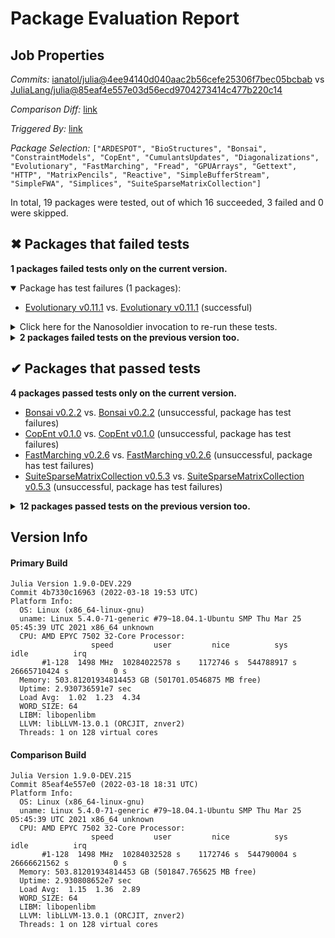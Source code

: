 # Package Evaluation Report

## Job Properties

*Commits:* [ianatol/julia@4ee94140d040aac2b56cefe25306f7bec05bcbab](https://github.com/ianatol/julia/commit/4ee94140d040aac2b56cefe25306f7bec05bcbab) vs [JuliaLang/julia@85eaf4e557e03d56ecd9704273414c477b220c14](https://github.com/JuliaLang/julia/commit/85eaf4e557e03d56ecd9704273414c477b220c14)

*Comparison Diff:* [link](https://github.com/JuliaLang/julia/compare/85eaf4e557e03d56ecd9704273414c477b220c14..ianatol/julia:4ee94140d040aac2b56cefe25306f7bec05bcbab)

*Triggered By:* [link](https://github.com/JuliaLang/julia/pull/44557#issuecomment-1072837396)

*Package Selection:* `["ARDESPOT", "BioStructures", "Bonsai", "ConstraintModels", "CopEnt", "CumulantsUpdates", "Diagonalizations", "Evolutionary", "FastMarching", "Fread", "GPUArrays", "Gettext", "HTTP", "MatrixPencils", "Reactive", "SimpleBufferStream", "SimpleFWA", "Simplices", "SuiteSparseMatrixCollection"]`

In total, 19 packages were tested, out of which 16 succeeded, 3 failed and 0 were skipped.


## ✖ Packages that failed tests

**1 packages failed tests only on the current version.**

<details open><summary>Package has test failures (1 packages):</summary>
<p>


- [Evolutionary v0.11.1](https://s3.amazonaws.com/julialang-reports/nanosoldier/pkgeval/by_hash/4ee9414_vs_85eaf4e/Evolutionary.primary.log) vs. [Evolutionary v0.11.1](https://s3.amazonaws.com/julialang-reports/nanosoldier/pkgeval/by_hash/4ee9414_vs_85eaf4e/Evolutionary.against.log) (successful)

</p>
</details>

<details><summary>Click here for the Nanosoldier invocation to re-run these tests.</summary>
<p>

```
@nanosoldier `runtests(["Evolutionary"], vs = ":master")`
```

</p>
</details>


<details><summary><strong>2 packages failed tests on the previous version too.</strong></summary>
<p>

<details open><summary>Package has test failures (2 packages):</summary>
<p>


- [HTTP v0.9.17](https://s3.amazonaws.com/julialang-reports/nanosoldier/pkgeval/by_hash/4ee9414_vs_85eaf4e/HTTP.primary.log)
- [SimpleBufferStream v1.1.0](https://s3.amazonaws.com/julialang-reports/nanosoldier/pkgeval/by_hash/4ee9414_vs_85eaf4e/SimpleBufferStream.primary.log)

</p>
</details>

</p>
</details>


## ✔ Packages that passed tests

**4 packages passed tests only on the current version.**

- [Bonsai v0.2.2](https://s3.amazonaws.com/julialang-reports/nanosoldier/pkgeval/by_hash/4ee9414_vs_85eaf4e/Bonsai.primary.log) vs. [Bonsai v0.2.2](https://s3.amazonaws.com/julialang-reports/nanosoldier/pkgeval/by_hash/4ee9414_vs_85eaf4e/Bonsai.against.log) (unsuccessful, package has test failures)
- [CopEnt v0.1.0](https://s3.amazonaws.com/julialang-reports/nanosoldier/pkgeval/by_hash/4ee9414_vs_85eaf4e/CopEnt.primary.log) vs. [CopEnt v0.1.0](https://s3.amazonaws.com/julialang-reports/nanosoldier/pkgeval/by_hash/4ee9414_vs_85eaf4e/CopEnt.against.log) (unsuccessful, package has test failures)
- [FastMarching v0.2.6](https://s3.amazonaws.com/julialang-reports/nanosoldier/pkgeval/by_hash/4ee9414_vs_85eaf4e/FastMarching.primary.log) vs. [FastMarching v0.2.6](https://s3.amazonaws.com/julialang-reports/nanosoldier/pkgeval/by_hash/4ee9414_vs_85eaf4e/FastMarching.against.log) (unsuccessful, package has test failures)
- [SuiteSparseMatrixCollection v0.5.3](https://s3.amazonaws.com/julialang-reports/nanosoldier/pkgeval/by_hash/4ee9414_vs_85eaf4e/SuiteSparseMatrixCollection.primary.log) vs. [SuiteSparseMatrixCollection v0.5.3](https://s3.amazonaws.com/julialang-reports/nanosoldier/pkgeval/by_hash/4ee9414_vs_85eaf4e/SuiteSparseMatrixCollection.against.log) (unsuccessful, package has test failures)

<details><summary><strong>12 packages passed tests on the previous version too.</strong></summary>
<p>

- [ARDESPOT v0.3.5](https://s3.amazonaws.com/julialang-reports/nanosoldier/pkgeval/by_hash/4ee9414_vs_85eaf4e/ARDESPOT.primary.log)
- [BioStructures v1.2.1](https://s3.amazonaws.com/julialang-reports/nanosoldier/pkgeval/by_hash/4ee9414_vs_85eaf4e/BioStructures.primary.log)
- [ConstraintModels v0.1.8](https://s3.amazonaws.com/julialang-reports/nanosoldier/pkgeval/by_hash/4ee9414_vs_85eaf4e/ConstraintModels.primary.log)
- [CumulantsUpdates v1.0.4](https://s3.amazonaws.com/julialang-reports/nanosoldier/pkgeval/by_hash/4ee9414_vs_85eaf4e/CumulantsUpdates.primary.log)
- [Diagonalizations v0.2.1](https://s3.amazonaws.com/julialang-reports/nanosoldier/pkgeval/by_hash/4ee9414_vs_85eaf4e/Diagonalizations.primary.log)
- [Fread v0.1.1](https://s3.amazonaws.com/julialang-reports/nanosoldier/pkgeval/by_hash/4ee9414_vs_85eaf4e/Fread.primary.log)
- [GPUArrays v8.3.1](https://s3.amazonaws.com/julialang-reports/nanosoldier/pkgeval/by_hash/4ee9414_vs_85eaf4e/GPUArrays.primary.log)
- [Gettext v0.2.0](https://s3.amazonaws.com/julialang-reports/nanosoldier/pkgeval/by_hash/4ee9414_vs_85eaf4e/Gettext.primary.log)
- [MatrixPencils v1.7.3](https://s3.amazonaws.com/julialang-reports/nanosoldier/pkgeval/by_hash/4ee9414_vs_85eaf4e/MatrixPencils.primary.log)
- [Reactive v0.8.3](https://s3.amazonaws.com/julialang-reports/nanosoldier/pkgeval/by_hash/4ee9414_vs_85eaf4e/Reactive.primary.log)
- [SimpleFWA v0.1.1](https://s3.amazonaws.com/julialang-reports/nanosoldier/pkgeval/by_hash/4ee9414_vs_85eaf4e/SimpleFWA.primary.log)
- [Simplices v0.6.2](https://s3.amazonaws.com/julialang-reports/nanosoldier/pkgeval/by_hash/4ee9414_vs_85eaf4e/Simplices.primary.log)

</p>
</details>


## Version Info

#### Primary Build

```
Julia Version 1.9.0-DEV.229
Commit 4b7330c16963 (2022-03-18 19:53 UTC)
Platform Info:
  OS: Linux (x86_64-linux-gnu)
  uname: Linux 5.4.0-71-generic #79~18.04.1-Ubuntu SMP Thu Mar 25 05:45:39 UTC 2021 x86_64 unknown
  CPU: AMD EPYC 7502 32-Core Processor: 
                  speed         user         nice          sys         idle          irq
       #1-128  1498 MHz  10284022578 s    1172746 s  544788917 s  26665710424 s          0 s
  Memory: 503.81201934814453 GB (501701.0546875 MB free)
  Uptime: 2.930736591e7 sec
  Load Avg:  1.02  1.23  4.34
  WORD_SIZE: 64
  LIBM: libopenlibm
  LLVM: libLLVM-13.0.1 (ORCJIT, znver2)
  Threads: 1 on 128 virtual cores

```

#### Comparison Build

```
Julia Version 1.9.0-DEV.215
Commit 85eaf4e557e0 (2022-03-18 18:31 UTC)
Platform Info:
  OS: Linux (x86_64-linux-gnu)
  uname: Linux 5.4.0-71-generic #79~18.04.1-Ubuntu SMP Thu Mar 25 05:45:39 UTC 2021 x86_64 unknown
  CPU: AMD EPYC 7502 32-Core Processor: 
                  speed         user         nice          sys         idle          irq
       #1-128  1498 MHz  10284032528 s    1172746 s  544790004 s  26666621562 s          0 s
  Memory: 503.81201934814453 GB (501847.765625 MB free)
  Uptime: 2.930808652e7 sec
  Load Avg:  1.15  1.36  2.89
  WORD_SIZE: 64
  LIBM: libopenlibm
  LLVM: libLLVM-13.0.1 (ORCJIT, znver2)
  Threads: 1 on 128 virtual cores

```
<!-- Generated on 2022-03-18T19:11:14.988 -->
